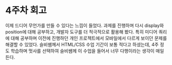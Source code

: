 # 4주차 회고

이제 드디어 무언가를 만들 수 있다는 느낌이 들었다.
과제를 진행하며 다시 display와 position에 대해 공부하고, 개발자 도구를 더 적극적으로 활용해 봤다.
특히 미디어 쿼리에 대해 공부하며 이전에 진행하던 개인 프로젝트에서 모바일에서 다르게 보이던 문제를 해결할 수 있었다.
슬비쌤께서 HTML/CSS 수업 기간이 보통 적다고 하셨는데, 4주 정도 학습하며 멋사를 선택하여 슬비쌤께 이 수업을 들어서 너무 다행이라는 생각이 매일 든다.
